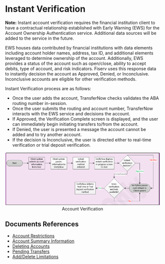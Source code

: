# Instant Verification

**Note:** Instant account verification requires the financial institution client to have a contractual relationship established with Early Warning (EWS) for the Account Ownership Authentication service. Additional data sources will be added to the service in the future.

EWS houses data contributed by financial institutions with data elements including account holder names, address, tax ID, and additional elements leveraged to determine ownership of the account. Additionally, EWS provides a status of the account such as open/close, ability to accept debits, type of account, and risk indicators. Fiserv uses this response data to instantly decision the account as Approved, Denied, or Inconclusive. Inconclusive accounts are eligible for other verification methods.

Instant Verification process are as follows:

-	Once the user adds the account, TransferNow checks validates the ABA routing number in-session.
-	Once the user submits the routing and account number, TransferNow interacts with the EWS service and decisions the account.
-	If Approved, the Verification Complete screen is displayed, and the user can immediately begin initiating transfers to/from the account.  
-	If Denied, the user is presented a message the account cannot be added and to try another account.  
-	If the decision is Inconclusive, the user is directed either to real-time verification or trial deposit verification.

<center>

![image](../../../assets/images/Instant_Verification.png) <br />
Account Verification

</center>


## Documents References

- [Account Restrictions](?path=docs/acc-to-acc-transfer/Manage-Account/acc-restrictions.md)
- [Account Summary Information](?path=docs/acc-to-acc-transfer/Manage-Account/acc-summary.md)
- [Deleting Accounts](?path=docs/acc-to-acc-transfer/delete-Acc.md)
- [Pending Transfers](?path=docs/fund-transfer/pending-Transfer.md)
- [Add/Delete Limitations](?path=docs/acc-to-acc-transfer/Manage-Account/add-del-limitations.md)